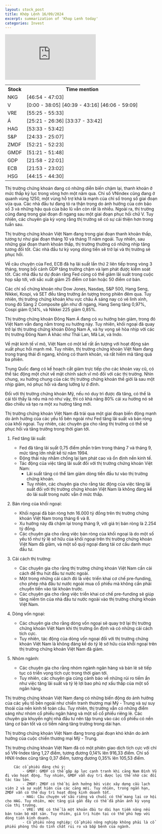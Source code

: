 ```yaml
---
layout: stock_post
title: Khớp Lệnh 16/09/2024
excerpt: summarization of 'Khop Lenh today'
categories: Invest
---
```


<iframe id="player" src="https://www.youtube.com/embed/watch?v=61cW0DVcEH0?enablejsapi=1" frameborder="0" allow="accelerometer; autoplay; clipboard-write; encrypted-media; gyroscope; picture-in-picture; web-share" allowfullscreen></iframe>

<table><tr><th>Stock</th><th>Time mention</th></tr><tr><td scope='row'>NKG</td><td><a onclick='go_to(2814.18)'>[46:54 - 47:03] </a></td></tr><tr><td scope='row'>V</td><td><a onclick='go_to(0.0)'>[0:00 - 38:05] </a><a onclick='go_to(2439.24)'>[40:39 - 43:16] </a><a onclick='go_to(2766.9)'>[46:06 - 59:09] </a></td></tr><tr><td scope='row'>VRE</td><td><a onclick='go_to(3325.52)'>[55:25 - 55:33] </a></td></tr><tr><td scope='row'>Á</td><td><a onclick='go_to(1521.88)'>[25:21 - 26:36] </a><a onclick='go_to(2017.94)'>[33:37 - 33:42] </a></td></tr><tr><td scope='row'>HAG</td><td><a onclick='go_to(3213.02)'>[53:33 - 53:42] </a></td></tr><tr><td scope='row'>S&P</td><td><a onclick='go_to(1473.54)'>[24:33 - 25:07] </a></td></tr><tr><td scope='row'>ZMDF</td><td><a onclick='go_to(3141.0)'>[52:21 - 52:23] </a></td></tr><tr><td scope='row'>GMDF</td><td><a onclick='go_to(3081.84)'>[51:21 - 51:48] </a></td></tr><tr><td scope='row'>GDP</td><td><a onclick='go_to(1318.36)'>[21:58 - 22:01] </a></td></tr><tr><td scope='row'>ECB</td><td><a onclick='go_to(1313.74)'>[21:53 - 23:02] </a></td></tr><tr><td scope='row'>HSG</td><td><a onclick='go_to(2655.12)'>[44:15 - 44:30] </a></td></tr></table>

Thị trường chứng khoán đang có những diễn biến chậm lại, thanh khoản ở mức thấp kỷ lục trong vòng hơn một năm qua. Chỉ số VNindex cũng đang ở quanh vùng 1250, một vùng hỗ trợ khá là mạnh của chỉ số trong số giai đoạn vừa qua. Các nhà đầu tư đang tỏ ra thận trọng do ảnh hưởng của cơn bão số 3 và những hậu quả của bão lũ vẫn còn rất là nhiều. Ngoài ra, thị trường cũng đang trong giai đoạn đi ngang sau một giai đoạn phục hồi chữ V. Tuy nhiên, các chuyên gia kỳ vọng rằng thị trường sẽ có sự cải thiện hơn trong tuần sau.

Thị trường chứng khoán Việt Nam đang trong giai đoạn thanh khoản thấp, tương tự như giai đoạn tháng 10 và tháng 11 năm ngoái. Tuy nhiên, sau những giai đoạn thanh khoản thấp, thị trường thường có những nhịp tăng tương đối tốt. Các nhà đầu tư kỳ vọng dòng tiền sẽ trở lại và thị trường sẽ phục hồi.

Về câu chuyện của Fed, ECB đã hạ lãi suất lần thứ 2 liên tiếp trong vòng 3 tháng, trong bối cảnh GDP tăng trưởng chậm và lạm phát được kiểm soát tốt. Các nhà đầu tư dự đoán rằng Fed cũng có thể giảm lãi suất trong cuộc họp sắp tới, với sắc xuất giảm 25 điểm cơ bản hoặc 50 điểm cơ bản.

Các chỉ số chứng khoán như Dow Jones, Nasdaq, S&P 500, Hang Seng, Nikkei, Kospi, và SET đều tăng trưởng ấn tượng trong phiên đêm qua. Tuy nhiên, thị trường chứng khoán khu vực châu Á sáng nay có vẻ lình xình, trong đó Sàng 2 Composite gần như đi ngang, Hang Seng tăng 0,97%, Cospi giảm 0,14%, và Nikkei 225 giảm 0,85%.

Thị trường chứng khoán Đông Nam Á đang có xu hướng bán giảm, trong đó Việt Nam vẫn đang nằm trong xu hướng này. Tuy nhiên, khối ngoại đã quay trở lại thị trường chứng khoán Đông Nam Á, và hy vọng sẽ hòa nhịp với các thị trường Đông Nam Á khác như Thái Lan, Mã Lai, và Indo.

Về mặt kinh tế vĩ mô, Việt Nam có một kế rất ấn tượng với hoạt động sản xuất phục hồi mạnh mẽ. Tuy nhiên, thị trường chứng khoán Việt Nam đang trong trạng thái đi ngang, không có thanh khoản, và rất hiếm mã tăng quá ba phiên.

Trung Quốc đang có kế hoạch cắt giảm trực tiếp cho các khoản vay cũ, có thể tác động một chút về mặt chính sách vĩ mô đối với các thị trường. Nhìn chung, xu hướng chung của các thị trường chứng khoán thế giới là sau một nhịp giảm, nó phục hồi và đang lưỡng lự ở đỉnh.

Đối với thị trường chứng khoán Mỹ, nếu nó duy trì được đà tăng, có thể là cái tôi thấy là nếu mà nó như vậy, thì có khả năng 80% cái xu hướng nó sẽ đảo chiều và tạo ra một xu hướng tăng mới.

Thị trường chứng khoán Việt Nam đã trải qua một giai đoạn biến động mạnh do ảnh hưởng của các yếu tố bên ngoài như Fed tăng lãi suất và bán ròng của khối ngoại. Tuy nhiên, các chuyên gia cho rằng thị trường có thể sẽ phục hồi và tăng trưởng trong thời gian tới.

1. Fed tăng lãi suất:
   - Fed đã tăng lãi suất 0,75 điểm phần trăm trong tháng 7 và tháng 9, mức tăng lớn nhất kể từ năm 1994.
   - Động thái này nhằm chống lại lạm phát cao và ổn định nền kinh tế.
   - Tác động của việc tăng lãi suất đối với thị trường chứng khoán Việt Nam:
     - Lãi suất tăng có thể làm giảm dòng tiền đầu tư vào thị trường chứng khoán.
     - Tuy nhiên, các chuyên gia cho rằng tác động của việc tăng lãi suất đối với thị trường chứng khoán Việt Nam là không đáng kể do lãi suất trong nước vẫn ở mức thấp.

2. Bán ròng của khối ngoại:
   - Khối ngoại đã bán ròng hơn 16.000 tỷ đồng trên thị trường chứng khoán Việt Nam trong tháng 6 và 8.
   - Xu hướng này đã chậm lại trong tháng 9, với giá trị bán ròng là 2.254 tỷ đồng.
   - Các chuyên gia cho rằng việc bán ròng của khối ngoại là do một số yếu tố như tỷ lệ sở hữu của khối ngoại trên thị trường chứng khoán Việt Nam đã giảm, và một số quỹ ngoại đang tái cơ cấu danh mục đầu tư.

3. Cải cách thị trường:
   - Các chuyên gia cho rằng thị trường chứng khoán Việt Nam cần cải cách để thu hút đầu tư nước ngoài.
   - Một trong những cải cách đó là việc triển khai cơ chế pre-funding, cho phép nhà đầu tư nước ngoài mua cổ phiếu mà không cần phải chuyển tiền vào tài khoản trước.
   - Các chuyên gia cho rằng việc triển khai cơ chế pre-funding sẽ giúp tăng niềm tin của nhà đầu tư nước ngoài vào thị trường chứng khoán Việt Nam.

4. Dòng vốn ngoại:
   - Các chuyên gia cho rằng dòng vốn ngoại sẽ quay trở lại thị trường chứng khoán Việt Nam khi thị trường ổn định và có những cải cách tích cực.
   - Tuy nhiên, tác động của dòng vốn ngoại đối với thị trường chứng khoán Việt Nam là không đáng kể do tỷ lệ sở hữu của khối ngoại trên thị trường chứng khoán Việt Nam đã giảm.

5. Nhóm ngành:
   - Các chuyên gia cho rằng nhóm ngành ngân hàng và bán lẻ sẽ tiếp tục có triển vọng tích cực trong thời gian tới.
   - Tuy nhiên, các chuyên gia cũng cảnh báo về những rủi ro tiềm ẩn như việc tăng lãi suất và tỷ lệ lợi bao phủ nợ xấu thấp của một số ngân hàng.

Thị trường chứng khoán Việt Nam đang có những biến động do ảnh hưởng của các yếu tố bên ngoài như chiến tranh thương mại Mỹ - Trung và sự suy thoái của nền kinh tế toàn cầu. Tuy nhiên, thị trường vẫn có những điểm sáng như nhóm cổ phiếu ngân hàng và một số cổ phiếu riêng lẻ. Các chuyên gia khuyến nghị nhà đầu tư nên tập trung vào các cổ phiếu có nền tảng cơ bản tốt và có tiềm năng tăng trưởng trong dài hạn.

Thị trường chứng khoán Việt Nam đang trong giai đoạn khó khăn do ảnh hưởng của cuộc chiến thương mại Mỹ - Trung.

Thị trường chứng khoán Việt Nam đã có một phiên giao dịch tích cực với chỉ số VN-Index tăng 1,27 điểm, tương đương 0,14% lên 916,33 điểm. Chỉ số HNX-Index cũng tăng 0,37 điểm, tương đương 0,35% lên 105,53 điểm.

        Các cổ phiếu đáng chú ý:
            - GMDF: GMDF có thể gặp áp lực cạnh tranh khi cảng Nam Đình Vũ đi vào hoạt động. Tuy nhiên, GMDF vẫn duy trì được lợi thế nhờ các đối tác tàu lớn.
            - ZMDF: ZMDF có thể bị ảnh hưởng bởi việc xây dựng cầu lạch viện 2 và sự xuất hiện của các cảng mới. Tuy nhiên, trong ngắn hạn, ZMDF vẫn có thể duy trì hoạt động kinh doanh tốt.
            - HAG: Câu chuyện về sầu riêng và chuối có thể mang lại cơ hội cho HAG. Tuy nhiên, mức tăng giá gần đây có thể đã phản ánh kỳ vọng của thị trường.
            - VRE: VRE có thể là một khoản đầu tư dài hạn tiềm năng nếu bán toàn bộ mặt sàn. Tuy nhiên, giá trị hiện tại có thể phù hợp với dòng tiền kinh doanh.
            - Cổ phiếu nông nghiệp: Cổ phiếu nông nghiệp không phải là cổ phiếu phòng thủ do tính chất rủi ro và bấp bênh của ngành.